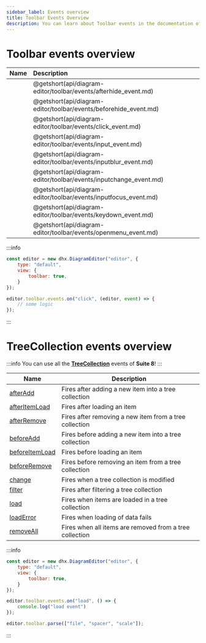 ```yaml
---
sidebar_label: Events overview
title: Toolbar Events Overview
description: You can learn about Toolbar events in the documentation of the DHTMLX JavaScript Diagram library. Browse developer guides and API reference, try out code examples and live demos, and download a free 30-day evaluation version of DHTMLX Diagram.
---
```


# Toolbar events overview

| Name                                                        | Description                                                         |
| :---------------------------------------------------------- | :------------------------------------------------------------------ |
| [](api/diagram-editor/toolbar/events/afterhide_event.md)    | @getshort(api/diagram-editor/toolbar/events/afterhide_event.md)     |
| [](api/diagram-editor/toolbar/events/beforehide_event.md)   | @getshort(api/diagram-editor/toolbar/events/beforehide_event.md)    |
| [](api/diagram-editor/toolbar/events/click_event.md)        | @getshort(api/diagram-editor/toolbar/events/click_event.md)         |
| [](api/diagram-editor/toolbar/events/input_event.md)        | @getshort(api/diagram-editor/toolbar/events/input_event.md)         |
| [](api/diagram-editor/toolbar/events/inputblur_event.md)    | @getshort(api/diagram-editor/toolbar/events/inputblur_event.md)     |
| [](api/diagram-editor/toolbar/events/inputchange_event.md)  | @getshort(api/diagram-editor/toolbar/events/inputchange_event.md)   |
| [](api/diagram-editor/toolbar/events/inputfocus_event.md)   | @getshort(api/diagram-editor/toolbar/events/inputfocus_event.md)    |
| [](api/diagram-editor/toolbar/events/keydown_event.md)      | @getshort(api/diagram-editor/toolbar/events/keydown_event.md)       |
| [](api/diagram-editor/toolbar/events/openmenu_event.md)     | @getshort(api/diagram-editor/toolbar/events/openmenu_event.md)      | 

:::info
~~~js
const editor = new dhx.DiagramEditor("editor", {
    type: "default",
    view: {
        toolbar: true,
    }
});

editor.toolbar.events.on("click", (editor, event) => {
    // some logic
});
~~~
:::

# TreeCollection events overview

:::info
You can use all the [**TreeCollection**](https://docs.dhtmlx.com/suite/category/treecollection-events/) events of **Suite 8**!
:::

| Name                                                                                                    | Description                                            |
| ------------------------------------------------------------------------------------------------------- | ------------------------------------------------------ |
| [afterAdd](https://docs.dhtmlx.com/suite/tree_collection/api/treecollection_afteradd_event/)            | Fires after adding a new item into a tree collection   |
| [afterItemLoad](https://docs.dhtmlx.com/suite/tree_collection/api/treecollection_afteritemload_event/)  | Fires after loading an item                            |
| [afterRemove](https://docs.dhtmlx.com/suite/tree_collection/api/treecollection_afterremove_event/)      | Fires after removing a new item from a tree collection |
| [beforeAdd](https://docs.dhtmlx.com/suite/tree_collection/api/treecollection_beforeadd_event/)          | Fires before adding a new item into a tree collection  |
| [beforeItemLoad](https://docs.dhtmlx.com/suite/tree_collection/api/treecollection_beforeitemload_event/)| Fires before loading an item                           |
| [beforeRemove](https://docs.dhtmlx.com/suite/tree_collection/api/treecollection_beforeremove_event/)    | Fires before removing an item from a tree collection   |
| [change](https://docs.dhtmlx.com/suite/tree_collection/api/treecollection_change_event/)                | Fires when a tree collection is modified               |
| [filter](https://docs.dhtmlx.com/suite/tree_collection/api/treecollection_filter_event/)                | Fires after filtering a tree collection                |
| [load](https://docs.dhtmlx.com/suite/tree_collection/api/treecollection_load_event/)                    | Fires when items are loaded in a tree collection       |
| [loadError](https://docs.dhtmlx.com/suite/tree_collection/api/treecollection_loaderror_event/)          | Fires when loading of data fails                       |
| [removeAll](https://docs.dhtmlx.com/suite/tree_collection/api/treecollection_removeall_event/)          | Fires when all items are removed from a tree collection|

:::info
~~~js
const editor = new dhx.DiagramEditor("editor", {
    type: "default",
    view: {
        toolbar: true,
    }
});

editor.toolbar.events.on("load", () => {
    console.log("load event")
});

editor.toolbar.parse(["file", "spacer", "scale"]);
~~~
:::
